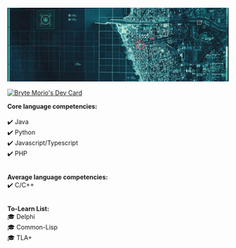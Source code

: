  ![alt text](https://github.com/brytemorio/brytemorio/blob/main/1500x500?raw=true) 

 <a href="https://app.daily.dev/brytemorio"><img src="https://api.daily.dev/devcards/efa13de162ae43418d1c68d82abaca96.png?r=hg5" width="400" alt="Bryte Morio's Dev Card"/></a>  

<!-- 
**Interested in software systems in the context of any of the following fields of research:**
<br /> :globe_with_meridians: Autonomous Systems
<br /> :globe_with_meridians: Distributed Systems
<br /> :globe_with_meridians: Embedded / Real-Time Systems
<br /> :globe_with_meridians: Telecommcation/Satellite networking/ Satellite Geodesy / Global
Positioning Systems
<br /> :globe_with_meridians: Software Define Radio
<br /> :globe_with_meridians: Machine Vision
<br /> :globe_with_meridians: Augmented/Virtual Reality
<br /> <br /> -->


**Core language competencies:**  
<br /> :heavy_check_mark: Java 
<br /> :heavy_check_mark: Python 
<br /> :heavy_check_mark: Javascript/Typescript
<br /> :heavy_check_mark: PHP
<br /> <br/>
 

**Average language competencies:**
 <br /> :heavy_check_mark: C/C++
 <br /> <br />
 




**To-Learn List:**
<br /> :mortar_board: Delphi
<br /> :mortar_board: Common-Lisp
<br /> :mortar_board: TLA+
<!-- <br /> :mortar_board: Ada -->
 


